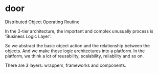 # door
Distributed Object Operating Routine

In the 3-tier architecture, the important and complex unusually process is 'Business Logic Layer'.

So we abstract the basic object action and the relationship between the objects. 
And we make these logic architectures into a platform. In the platform, we think a lot of reusability, scalability, reliability and so on.

There are 3 layers: wrappers, frameworks and components.

